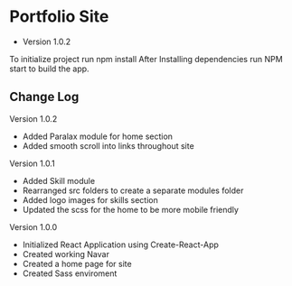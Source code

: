 # Portfolio Site
- Version 1.0.2

To initialize project run npm install
After Installing dependencies run NPM start to build the app.

## Change Log

Version 1.0.2

+ Added Paralax module for home section
+ Added smooth scroll into links throughout site


Version 1.0.1

+ Added Skill module
+ Rearranged src folders to create a separate modules folder
+ Added logo images for skills section
+ Updated the scss for the home to be more mobile friendly


Version 1.0.0

+ Initialized React Application using Create-React-App
+ Created working Navar
+ Created a home page for site
+ Created Sass enviroment

